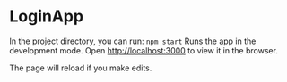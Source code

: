 # LoginApp

In the project directory, you can run:
``
npm start
``
Runs the app in the development mode.
Open [http://localhost:3000](http://localhost:3000) to view it in the browser.

The page will reload if you make edits.
